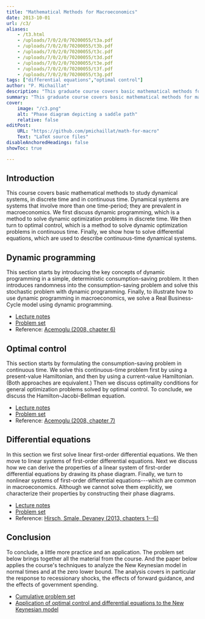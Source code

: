 ```yaml
---
title: "Mathematical Methods for Macroeconomics" 
date: 2013-10-01
url: /c3/
aliases:
    - /t3.html
    - /uploads/7/0/2/0/70200055/t3a.pdf
    - /uploads/7/0/2/0/70200055/t3b.pdf
    - /uploads/7/0/2/0/70200055/t3c.pdf
    - /uploads/7/0/2/0/70200055/t3d.pdf
    - /uploads/7/0/2/0/70200055/t3e.pdf
    - /uploads/7/0/2/0/70200055/t3f.pdf
    - /uploads/7/0/2/0/70200055/t3g.pdf
tags: ["differential equations","optimal control"]
author: "P. Michaillat"
description: "This graduate course covers basic mathematical methods for macroeconomics: dynamic programming, optimal control, and differential equations." 
summary: "This graduate course covers basic mathematical methods for macroeconomics: dynamic programming, optimal control, and differential equations." 
cover:
    image: "/c3.png"
    alt: "Phase diagram depicting a saddle path"
    relative: false
editPost:
    URL: "https://github.com/pmichaillat/math-for-macro"
    Text: "LaTeX source files"
disableAnchoredHeadings: false
showToc: true    

---
```


## Introduction

This course covers basic mathematical methods to study dynamical systems, in discrete time and in continuous time. Dynamical systems are systems that involve more than one time-period; they are prevalent in macroeconomics. We first discuss dynamic programming, which is a method to solve dynamic optimization problems in discrete time. We then turn to optimal control, which is a method to solve dynamic optimization problems in continuous time. Finally, we show how to solve differential equations, which are used to describe continuous-time dynamical systems.

## Dynamic programming

This section starts by introducing the key concepts of dynamic programming in a simple, deterministic consumption-saving problem. It then introduces randomness into the consumption-saving problem and solve this stochastic problem with dynamic programming. Finally, to illustrate how to use dynamic programming in macroeconomics, we solve a Real Business-Cycle model using dynamic programming.

- [Lecture notes](/x1.pdf)
- [Problem set](/x4.pdf)
- Reference: [Acemoglu (2008, chapter 6)](https://press.princeton.edu/books/hardcover/9780691132921/introduction-to-modern-economic-growth)

## Optimal control

This section starts by formulating the consumption-saving problem in continuous time. We solve this continuous-time problem first by using a present-value Hamiltonian, and then by using a current-value Hamiltonian. (Both approaches are equivalent.) Then we discuss optimality conditions for general optimization problems solved by optimal control. To conclude, we discuss the Hamilton-Jacobi-Bellman equation.

- [Lecture notes](/x2.pdf)
- [Problem set](/x5.pdf)
- Reference: [Acemoglu (2008, chapter 7)](https://press.princeton.edu/books/hardcover/9780691132921/introduction-to-modern-economic-growth)

## Differential equations

In this section we first solve linear first-order differential equations. We then move to linear systems of first-order differential equations. Next we discuss how we can derive the properties of a linear system of first-order differential equations by drawing its phase diagram. Finally, we turn to nonlinear systems of first-order differential equations---which are common in macroeconomics. Although we cannot solve them explicitly, we characterize their properties by constructing their phase diagrams. 

- [Lecture notes](/x3.pdf)
- [Problem set](/x6.pdf)
- Reference: [Hirsch, Smale, Devaney (2013, chapters 1--6)](https://www.sciencedirect.com/book/9780123820105/differential-equations-dynamical-systems-and-an-introduction-to-chaos)

## Conclusion

To conclude, a little more practice and an application. The problem set below brings together all the material from the course. And the paper below applies the course's techniques to analyze the New Keynesian model in normal times and at the zero lower bound. The analysis covers in particular the response to recessionary shocks, the effects of forward guidance, and the effects of government spending.

- [Cumulative problem set](/x7.pdf)
- [Application of optimal control and differential equations to the New Keynesian model](/11/)
